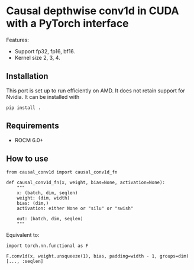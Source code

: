 # Causal depthwise conv1d in CUDA with a PyTorch interface

Features:
- Support fp32, fp16, bf16.
- Kernel size 2, 3, 4.

## Installation
This port is set up to run efficiently on AMD. It does not retain support for Nvidia.
It can be installed with 

```pip install .```

## Requirements
- ROCM 6.0+

## How to use

```
from causal_conv1d import causal_conv1d_fn
```

```
def causal_conv1d_fn(x, weight, bias=None, activation=None):
    """
    x: (batch, dim, seqlen)
    weight: (dim, width)
    bias: (dim,)
    activation: either None or "silu" or "swish"

    out: (batch, dim, seqlen)
    """
```

Equivalent to:
```
import torch.nn.functional as F

F.conv1d(x, weight.unsqueeze(1), bias, padding=width - 1, groups=dim)[..., :seqlen]
```
